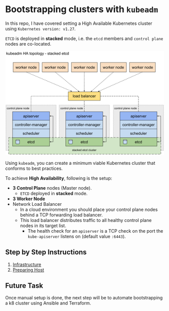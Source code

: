 # Bootstrapping clusters with `kubeadm`
In this repo, I have covered setting a High Available Kubernetes cluster using `Kubernetes version: v1.27`. 

`ETCD` is deployed in **stacked** mode, i.e. the `etcd` members and `control plane` nodes are co-located.

![Stacked etcd topology](media/kubeadm-ha-topology-stacked-etcd.png)

Using `kubeadm`, you can create a minimum viable Kubernetes cluster that conforms to best practices.

To achieve **High Availability**, following is the setup:
- **3 Control Plane** nodes (Master node).
  - `ETCD` deployed in **stacked** mode.
- **3 Worker Node**
- Network Load Balancer
  - In a cloud environment you should place your control plane nodes behind a TCP forwarding load balancer.
  - This load balancer distributes traffic to all healthy control plane nodes in its target list.
    - The health check for an `apiserver` is a TCP check on the port the `kube-apiserver` listens on (default value `:6443`). 

## Step by Step Instructions
1. [Infrastructure](1.%20INFRASTRUCTURE)
2. [Preparing Host](2.%20Node%20Setup)


## Future Task
Once manual setup is done, the next step will be to automate bootstrapping a k8 cluster using Ansible and Terraform.